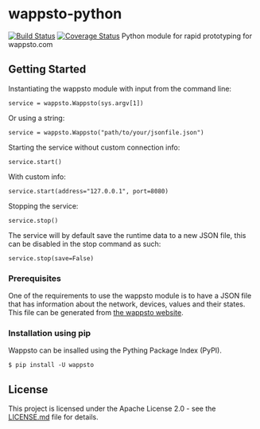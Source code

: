 # wappsto-python

[![Build Status](https://travis-ci.com/Wappsto/wappsto-python.svg?branch=master)](https://travis-ci.com/Wappsto/wappsto-python)
[![Coverage Status](https://coveralls.io/repos/github/Detox23/wappsto-python/badge.svg?branch=master)](https://coveralls.io/github/Detox23/wappsto-python?branch=master)
Python module for rapid prototyping for wappsto.com

## Getting Started

Instantiating the wappsto module with input from the command line:
```
service = wappsto.Wappsto(sys.argv[1])
```
Or using a string:
```
service = wappsto.Wappsto("path/to/your/jsonfile.json")
```
Starting the service without custom connection info:
```
service.start()
```
With custom info:
```
service.start(address="127.0.0.1", port=8080)
```
Stopping the service:
```
service.stop()
```
The service will by default save the runtime data to a new JSON file, this can be disabled in the stop command as such:
```
service.stop(save=False)
```

### Prerequisites

One of the requirements to use the wappsto module is to have a JSON file that has information about the network, devices, values and their states. This file can be generated from [the wappsto website](https://wappsto.com/).


### Installation using pip

Wappsto can be insalled using the Pything Package Index (PyPI).

```
$ pip install -U wappsto
```

## License

This project is licensed under the Apache License 2.0 - see the [LICENSE.md](LICENSE.md) file for details.
